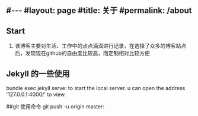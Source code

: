 #---
#layout: page
#title: 关于
#permalink: /about
---

## Start
1. 该博客主要对生活、工作中的点点滴滴进行记录，在选择了众多的博客站点后，发现现在github的自由度比较高，而定制相对比较方便 

## Jekyll 的一些使用
bundle exec jekyll serve: to start the local server. u can open the address '127.0.0.1:4000/' to view.

##git 使用命令
git push -u origin master:
